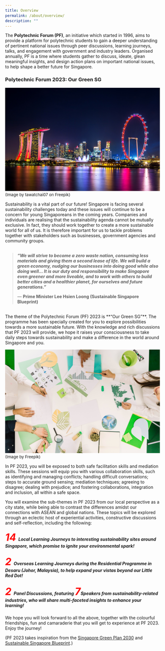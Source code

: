 ```yaml
---
title: Overview
permalink: /about/overview/
description: ""
---
```

The **Polytechnic Forum (PF)**, an initiative which started in 1996, aims to provide a platform for polytechnic students to gain a deeper understanding of pertinent national issues through peer discussions, learning journeys, talks, and engagement with government and industry leaders. Organised annually, PF is a time where students gather to discuss, ideate, glean meaningful insights, and design action plans on important national issues, to help shape a better future for Singapore.

### **Polytechnic Forum 2023: Our Green SG**

![](/images/PF%202023/About%20PF%202023/overview.jpg)
<font size="-1">(Image by tawatchai07 on Freepik)</font>

Sustainability is a vital part of our future! Singapore is facing several sustainability challenges today and these issues will continue to be a concern for young Singaporeans in the coming years. Companies and individuals are realising that the sustainability agenda cannot be mutually exclusive. In fact, they should work together to create a more sustainable world for all of us. It is therefore important for us to tackle problems together with stakeholders such as businesses, government agencies and community groups.<br>
<br>
<blockquote cite="https://www.huxley.net/bnw/four.html">
  <p><b><i>“We will strive to become a zero waste nation, consuming less materials and giving them a second lease of life. We will build a green economy, nudging our businesses into doing good while also doing well… It is our duty and responsibility to make Singapore even greener and more liveable, and to work with others to build better cities and a healthier planet, for ourselves and future generations.”</i></b></p>
	<footer>— <b>Prime Minister Lee Hsien Loong (Sustainable Singapore Blueprint)</b></footer>
</blockquote>
<br>
The theme of the Polytechnic Forum (PF) 2023 is **“Our Green SG”**. The programme has been specially created for you to explore possibilities towards a more sustainable future. With the knowledge and rich discussions that PF 2023 will provide, we hope it raises your consciousness to take daily steps towards sustainability and make a difference in the world around Singapore and you.

![](/images/PF%202023/About%20PF%202023/sub-themes.jpg)
<font size="-1">(Image by Freepik)</font>

In PF 2023, you will be exposed to both safe facilitation skills and mediation skills. These sessions will equip you with various collaboration skills, such as identifying and managing conflicts; handling difficult conversations; steps to accurate ground sensing; mediation techniques; agreeing to disagree; dealing with prejudice; and fostering collaborations, integration and inclusion, all within a safe space.

You will examine the sub-themes in PF 2023 from our local perspective as a city state, while being able to contrast the differences amidst our connections with ASEAN and global nations. These topics will be explored through an eclectic host of experiential activities, constructive discussions and self-reflection, including the following:

##### <font size="+3.5"><font color="red"><b>14 </b></font></font><b>Local Learning Journeys to interesting sustainability sites around Singapore, which promise to ignite your environmental spark!</b>

##### <font size="+3.5"><font color="red"><b>2 </b></font></font><b>Overseas Learning Journeys during the Residential Programme in Desaru (Johor, Malaysia), to help expand your vistas beyond our Little Red Dot!</b>

##### <font size="+3.5"><font color="red"><b>2 </b></font></font><b>Panel Discussions, featuring <font size="+3.5"><font color="red">7</font></font>Speakers from sustainability-related industries, who will share multi-faceted insights to enhance your learning!</b>

We hope you will look forward to all the above, together with the colourful friendships, fun and camaraderie that you will get to experience at PF 2023. Enjoy the journey!

(PF 2023 takes inspiration from the [Singapore Green Plan 2030](https://www.greenplan.gov.sg/) and [Sustainable Singapore Blueprint](https://www.nccs.gov.sg/media/publications/sustainable-singapore-blueprint).)